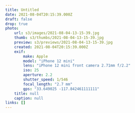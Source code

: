 ```yaml
---
title: Untitled
date: 2021-08-04T20:15:39.000Z
draft: false
drop: true
photo:
    url: s3/images/2021-08-04-13-15-39.jpg
    thumb: s3/thumbs/2021-08-04-13-15-39.jpg
    preview: s3/previews/2021-08-04-13-15-39.jpg
    created: 2021-08-04T20:15:39.000Z
    exif:
        make: Apple
        model: "iPhone 12 mini"
        lens: "iPhone 12 mini front camera 2.71mm f/2.2"
        iso: 25
        aperture: 2.2
        shutter_speed: 1/546
        focal_length: "2.7 mm"
        gps: "33.649025 -117.842461111111"
    title: null
    caption: null
links: []
---
```

